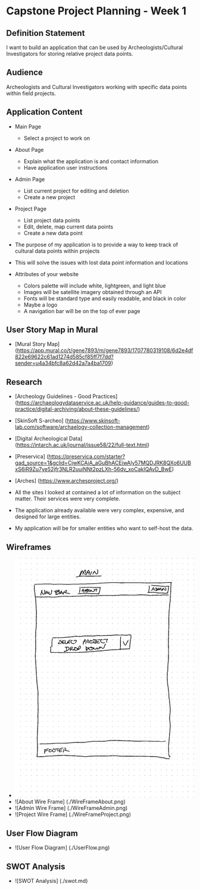 # Capstone Project Planning - Week 1

## Definition Statement
I want to build an application that can be used by Archeologists/Cultural Investigators for storing relative project data points.

## Audience
Archeologists and Cultural Investigators working with specific data points within field projects.


## Application Content
  - Main Page
    - Select a project to work on
  - About Page
    - Explain what the application is and contact information
    - Have application user instructions
  - Admin Page
    - List current project for editing and deletion
    - Create a new project
  - Project Page
    - List project data points
    - Edit, delete, map current data points
    - Create a new data point

  - The purpose of my application is to provide a way to keep track of cultural data points within projects

  - This will solve the issues with lost data point information and locations

  - Attributes of your website
    - Colors palette will include white, lightgreen, and light blue
    - Images will be satellite imagery obtained through an API
    - Fonts will be standard type and easily readable, and black in color
    - Maybe a logo
    - A navigation bar will be on the top of ever page

## User Story Map in Mural
  - [Mural Story Map] (https://app.mural.co/t/gene7893/m/gene7893/1707780319108/6d2e4df822e69622c61ad1274d585cf85ff7f7dd?sender=u4a34bfc8a62d42a7a4ba1709)

## Research
  - [Archeology Guidelines - Good Practices] (https://archaeologydataservice.ac.uk/help-guidance/guides-to-good-practice/digital-archiving/about-these-guidelines/)
  - [SkinSoft S-archeo] (https://www.skinsoft-lab.com/software/archaelogy-collection-management)
  - [Digital Archeological Data] (https://intarch.ac.uk/journal/issue58/22/full-text.html)
  - [Preservica] (https://preservica.com/starter?gad_source=1&gclid=CjwKCAiA_aGuBhACEiwAly57MQDJRK8QXo6UUBxS6iR9Zu7ye52jfr3NLR2uuiNNt2pzLXh-56dv_xoCakIQAvD_BwE)
  - [Arches] (https://www.archesproject.org/)


  - All the sites I looked at contained a lot of information on the subject matter. Their services were very complete.
  - The application already available were very complex, expensive, and designed for large entities.
  - My application will be for smaller entities who want to self-host the data.

## Wireframes
- ![Main Wire Frame](./WireFrameMain.png)
- ![About Wire Frame] (./WireFrameAbout.png)
- ![Admin Wire Frame] (./WireFrameAdmin.png)
- ![Project Wire Frame] (./WireFrameProject.png)

## User Flow Diagram
- ![User Flow Diagram] (./UserFlow.png)

## SWOT Analysis
- ![SWOT Analysis] (./swot.md)
